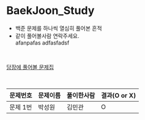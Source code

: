 # BaekJoon_Study
- 백준 문제를 하나씩 열심히 풀어본 흔적  
- 같이 풀어볼사람 연락주세요.  
afanpafas
adfasfadsf
<br>

[당장에 풀어볼 문제집](https://www.acmicpc.net/workbook/view/4349)

<br>

|문제번호|문제이름|풀이한사람|결과(O or X)|
|---|---|---|---|
|문제 1번|박성원|김민관|O|

